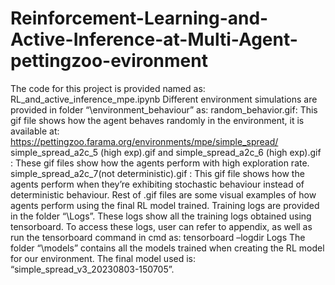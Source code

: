 # Reinforcement-Learning-and-Active-Inference-at-Multi-Agent-pettingzoo-evironment
The code for this project is provided named as:
RL_and_active_inference_mpe.ipynb
Different environment simulations are provided in folder “\environment_behaviour” as:
random_behavior.gif: This gif file shows how the agent behaves randomly in the
environment, it is available at:
https://pettingzoo.farama.org/environments/mpe/simple_spread/
simple_spread_a2c_5 (high exp).gif and simple_spread_a2c_6 (high exp).gif : These gif
files show how the agents perform with high exploration rate.
simple_spread_a2c_7(not deterministic).gif : This gif file shows how the agents perform
when they’re exhibiting stochastic behaviour instead of deterministic behaviour.
Rest of .gif files are some visual examples of how agents perform using the final RL model
trained.
Training logs are provided in the folder “\Logs”. These logs show all the training logs
obtained using tensorboard. To access these logs, user can refer to appendix, as well as run
the tensorboard command in cmd as: tensorboard –logdir Logs
The folder “\models” contains all the models trained when creating the RL model for our
environment. The final model used is: “simple_spread_v3_20230803-150705”.

